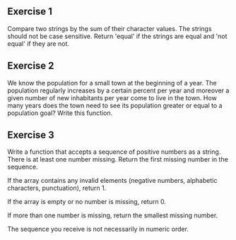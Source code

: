 ## Exercise 1

Compare two strings by the sum of their character values. The strings should not be case sensitive. Return 'equal' if the strings are equal and 'not equal' if they are not.


## Exercise 2

We know the population for a small town at the beginning of a year. The population regularly increases by a certain percent per year and moreover a given number of new inhabitants per year come to live in the town. How many years does the town need to see its population greater or equal to a population goal? Write this function.


## Exercise 3

Write a function that accepts a sequence of positive numbers as a string. There is at least one number missing.  Return the first missing number in the sequence.

If the array contains any invalid elements (negative numbers, alphabetic characters, punctuation), return 1.

If the array is empty or no number is missing, return 0.

If more than one number is missing, return the smallest missing number.

The sequence you receive is not necessarily in numeric order.
